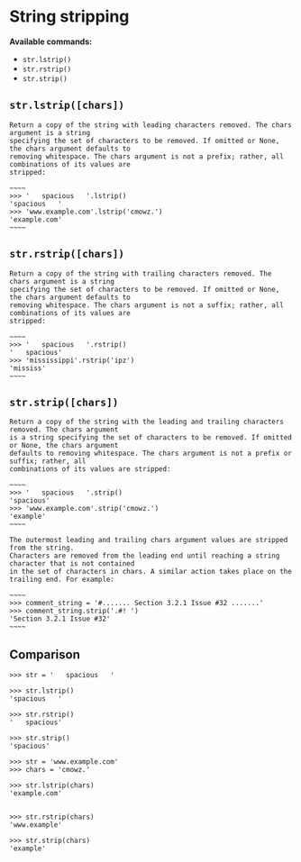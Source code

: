 # String stripping

**Available commands:**
- `str.lstrip()`
- `str.rstrip()`
- `str.strip()`

## `str.lstrip([chars])`

    Return a copy of the string with leading characters removed. The chars argument is a string
    specifying the set of characters to be removed. If omitted or None, the chars argument defaults to
    removing whitespace. The chars argument is not a prefix; rather, all combinations of its values are
    stripped:

    ~~~~
    >>> '   spacious   '.lstrip()
    'spacious   '
    >>> 'www.example.com'.lstrip('cmowz.')
    'example.com'
    ~~~~


## `str.rstrip([chars])`

    Return a copy of the string with trailing characters removed. The chars argument is a string
    specifying the set of characters to be removed. If omitted or None, the chars argument defaults to
    removing whitespace. The chars argument is not a suffix; rather, all combinations of its values are
    stripped:

    ~~~~
    >>> '   spacious   '.rstrip()
    '   spacious'
    >>> 'mississippi'.rstrip('ipz')
    'mississ'
    ~~~~


## `str.strip([chars])`

    Return a copy of the string with the leading and trailing characters removed. The chars argument
    is a string specifying the set of characters to be removed. If omitted or None, the chars argument
    defaults to removing whitespace. The chars argument is not a prefix or suffix; rather, all
    combinations of its values are stripped:

    ~~~~
    >>> '   spacious   '.strip()
    'spacious'
    >>> 'www.example.com'.strip('cmowz.')
    'example'
    ~~~~

    The outermost leading and trailing chars argument values are stripped from the string.
    Characters are removed from the leading end until reaching a string character that is not contained
    in the set of characters in chars. A similar action takes place on the trailing end. For example:

    ~~~~
    >>> comment_string = '#....... Section 3.2.1 Issue #32 .......'
    >>> comment_string.strip('.#! ')
    'Section 3.2.1 Issue #32'
    ~~~~


## Comparison

~~~~
>>> str = '   spacious   '

>>> str.lstrip()
'spacious   '

>>> str.rstrip()
'   spacious'

>>> str.strip()
'spacious'
~~~~


~~~~
>>> str = 'www.example.com'
>>> chars = 'cmowz.'

>>> str.lstrip(chars)
'example.com'


>>> str.rstrip(chars)
'www.example'

>>> str.strip(chars)
'example'
~~~~
